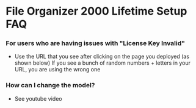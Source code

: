 
# File Organizer 2000 Lifetime Setup FAQ

### For users who are having issues with "License Key Invalid" 

- Use the URL that you see after clicking on the page you deployed (as shown below)
If you see a bunch of random numbers + letters in your URL, you are using the wrong one


### How can I change the model? 

- See youtube video 
